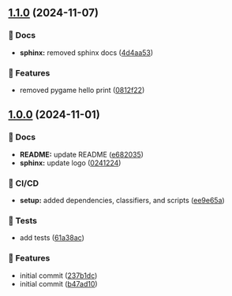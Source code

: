 ## [1.1.0](https://gitlab.com/ameliend/audio-reader-osc/compare/v1.0.0...v1.1.0) (2024-11-07)

### 📔 Docs

* **sphinx:** removed sphinx docs ([4d4aa53](https://gitlab.com/ameliend/audio-reader-osc/commit/4d4aa53e6e26af6cd7e86dae55ac64d32d6ad3d5))

### 🚀 Features

* removed pygame hello print ([0812f22](https://gitlab.com/ameliend/audio-reader-osc/commit/0812f22399a0e5e53f29e3fd4a58f558ea3c9968))

## [1.0.0](https://gitlab.com/ameliend/audio-reader-osc/compare/...v1.0.0) (2024-11-01)

### 📔 Docs

* **README:** update README ([e682035](https://gitlab.com/ameliend/audio-reader-osc/commit/e682035d83dbf48bf3495d8a86a777f7fb73ee9d))
* **sphinx:** update logo ([0241224](https://gitlab.com/ameliend/audio-reader-osc/commit/02412247f2b5a95bedaf80f2d5507e199c620ce9))

### 🦊 CI/CD

* **setup:** added dependencies, classifiers, and scripts ([ee9e65a](https://gitlab.com/ameliend/audio-reader-osc/commit/ee9e65a0a4a5fea31c99100d59f43766f0558405))

### 🧪 Tests

* add tests ([61a38ac](https://gitlab.com/ameliend/audio-reader-osc/commit/61a38ac0722de4a05fe804830b56556af3dc9db7))

### 🚀 Features

* initial commit ([237b1dc](https://gitlab.com/ameliend/audio-reader-osc/commit/237b1dc75e65359d705e982269139b63bdddf146))
* initial commit ([b47ad10](https://gitlab.com/ameliend/audio-reader-osc/commit/b47ad107c70e958a84e8c97bfce1f01073aaa0a0))

